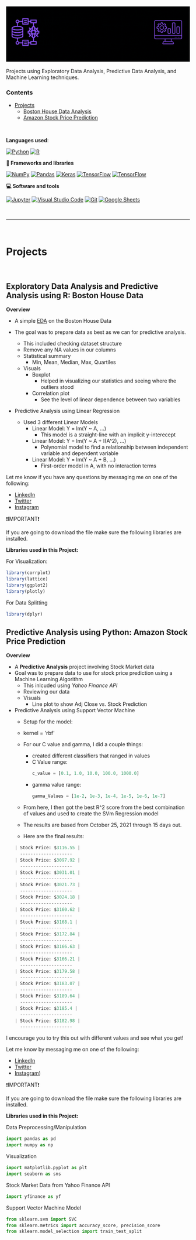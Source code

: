 ![Data Science Portfolio](/Extras/DataScience.gif)


Projects using Exploratory Data Analysis, Predictive Data Analysis, and Machine Learning techniques.

### Contents
  - [Projects](#projects)
    - [Boston House Data Analysis](#exploratory-data-analysis-and-predictive-analysis-using-r-boston-house-data)
    - [Amazon Stock Price Prediction](#predictive-analysis-using-python-amazon-stock-price-prediction)
     
<br/>



**Languages used**: 

<a href="https://github.com/search?q=user%3ADenverCoder1+language%3Apython"><img alt="Python" src="https://img.shields.io/badge/Python-14354C.svg?logo=python&logoColor=white"></a>
    <a href="https://github.com/search?q=user%3ADenverCoder1+language%3Ar"><img alt="R" src="https://img.shields.io/badge/R-276DC3.svg?logo=r&logoColor=white"></a>
    
**🧰 Frameworks and libraries**

<p>
    <a href="#"><img alt="NumPy" src="https://img.shields.io/badge/Numpy-013243.svg?logo=numpy&logoColor=white"></a>
    <a href="#"><img alt="Pandas" src="https://img.shields.io/badge/Pandas-150458.svg?logo=pandas&logoColor=white"></a>
    <a href="#"><img alt="Keras" src="https://img.shields.io/badge/Keras-D00000.svg?logo=Keras&logoColor=white"></a>
    <a href="#"><img alt="TensorFlow" src="https://img.shields.io/badge/TensorFlow-FF6F00.svg?logo=TensorFlow&logoColor=white"></a>
   <a href="#"><img alt="TensorFlow" src="https://img.shields.io/badge/scikit_learn-F7931E.svg?logo=scikit-learn&logoColor=white"></a>
  
</p>

**💻 Software and tools**

<p>
  <a href="#"><img alt="Jupyter" src="https://img.shields.io/badge/Jupyter-F37626.svg?logo=Jupyter&logoColor=white"></a>
    <a href="#"><img alt="Visual Studio Code" src="https://img.shields.io/badge/Visual%20Studio%20Code-0078d7.svg?logo=visual-studio-code&logoColor=white"></a>
    <a href="#"><img alt="Git" src="https://img.shields.io/badge/Git-F05033.svg?logo=git&logoColor=white"></a>
    <a href="#"><img alt="Google Sheets" src="https://img.shields.io/badge/Google%20Sheets-34A853.svg?logo=google%20sheets&logoColor=white"></a>
</p>


<br/>



<hr>
<br/>


# Projects
<br/>



## Exploratory Data Analysis and Predictive Analysis using R: Boston House Data 
**Overview**
- A simple [EDA](https://towardsdatascience.com/exploratory-data-analysis-8fc1cb20fd15) on the Boston House Data
- The goal was to prepare data as best as we can for predictive analysis.
  - This included checking dataset structure
  - Remove any NA values in our columns
  - Statistical summary
    - Min, Mean, Median, Max, Quartiles
  - Visuals
    - Boxplot
      - Helped in visualizing our statistics and seeing where the outliers stood
    - Correlation plot
      - See the level of linear dependence between two variables 


- Predictive Analysis using Linear Regression
  - Used 3 different Linear Models
    - Linear Model: Y = lm(Y ~ A, ...)
        - This model is a straight-line with an implicit y-interecept
    - Linear Model: Y = lm(Y ~ A + I(A^2), ...)
         - Polynomial model to find a relationship between independent variable and dependent variable
    - Linear Model: Y = lm(Y ~ A + B, ...)
         - First-order model in A, with no interaction terms

Let me know if you have any questions by messaging me on one of the following:
- [LinkedIn](https://www.linkedin.com/in/angelsantanahernandez/)
- [Twitter](https://twitter.com/angelsh_dev)
- [Instagram](https://www.instagram.com/angelsh.exe/)

❗IMPORTANT❗


If you are going to download the file make sure the following libraries are installed.


**Libraries used in this Project:**


For Visualization:
```R
library(corrplot)
library(lattice)
library(ggplot2)
library(plotly)
```
For Data Splitting
```R
library(dplyr)
```


## Predictive Analysis using Python: Amazon Stock Price Prediction
**Overview**
- A **Predictive Analysis** project involving Stock Market data
- Goal was to prepare data to use for stock price prediction using a Machine Learning Algorithm
  - This inlcuded using *Yahoo Finance API* 
  - Reviewing our data
  - Visuals
    - Line plot to show Adj Close vs. Stock Prediction
- Predictive Analysis using Support Vector Machine 
  -  Setup for the model:
    - kernel = 'rbf'
    - For our C value and gamma, I did a couple things:
      - created different classifiers that ranged in values
      - C Value range:
        ```Python 
        c_value = [0.1, 1.0, 10.0, 100.0, 1000.0]
        ```  
      - gamma value range:
        ```Python
        gamma_Values = [1e-2, 1e-3, 1e-4, 1e-5, 1e-6, 1e-7]
        ```
    - From here, I then got the best R^2 score from the best combination of values and used to create the SVm Regression model 

    - The results are based from October 25, 2021 through 15 days out.
    - Here are the final results:
    ```Python
    | Stock Price: $3116.55 |
	  --------------------
	| Stock Price: $3097.92 |
	  --------------------
	| Stock Price: $3031.01 |
	  --------------------
	| Stock Price: $3021.73 |
	  --------------------
	| Stock Price: $3024.18 |
	  --------------------
	| Stock Price: $3160.62 |
	  --------------------
	| Stock Price: $3168.1 |
	  --------------------
	| Stock Price: $3172.84 |
	  --------------------
	| Stock Price: $3166.63 |
	  --------------------
	| Stock Price: $3166.21 |
	  --------------------
	| Stock Price: $3179.58 |
	  --------------------
	| Stock Price: $3183.07 |
	  --------------------
	| Stock Price: $3189.64 |
	  --------------------
	| Stock Price: $3185.4 |
	  --------------------
	| Stock Price: $3182.98 |
	  --------------------
    ```


I encourage you to try this out with different values and see what you get! 

Let me know by messaging me on one of the following:
- [LinkedIn](https://www.linkedin.com/in/angelsantanahernandez/)
- [Twitter](https://twitter.com/angelsh_dev)
- [Instagram](https://www.instagram.com/angelsh.exe/))


❗IMPORTANT❗


If you are going to download the file make sure the following libraries are installed.


**Libraries used in this Project:**

Data Preprocessing/Manipulation
```Python
import pandas as pd
import numpy as np
```

Visualization
```Python
import matplotlib.pyplot as plt
import seaborn as sns
```


Stock Market Data from Yahoo Finance API
```Python
import yfinance as yf
```

Support Vector Machine Model
```Python
from sklearn.svm import SVC
from sklearn.metrics import accuracy_score, precision_score
from sklearn.model_selection import train_test_split
```
